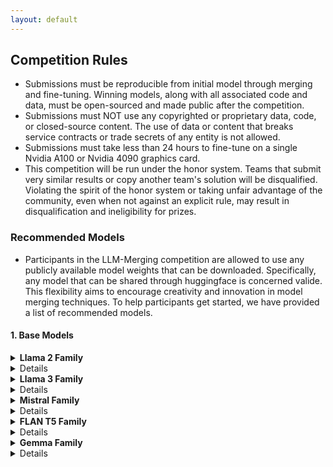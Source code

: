 ```yaml
---
layout: default
---
```


## Competition Rules
- Submissions must be reproducible from initial model through merging and fine-tuning. Winning models, along with all associated code and data, must be open-sourced and made public after the competition.
- Submissions must NOT use any copyrighted or proprietary data, code, or closed-source content. The use of data or content that breaks service contracts or trade secrets of any entity is not allowed.
- Submissions must take less than 24 hours to fine-tune on a single Nvidia A100 or Nvidia 4090 graphics card.
- This competition will be run under the honor system. Teams that submit very similar results or copy another team's solution will be disqualified. Violating the spirit of the honor system or taking unfair advantage of the community, even when not against an explicit rule, may result in disqualification and ineligibility for prizes.


### Recommended Models
- Participants in the LLM-Merging competition are allowed to use any publicly available model weights that can be downloaded. 
Specifically, any model that can be shared through huggingface is concerned valide. This flexibility aims to encourage creativity and innovation in model merging techniques. To help participants get started, we have provided a list of recommended models.

#### 1. Base Models 

<details><summary> <strong>Llama 2 Family</strong>
      <details> 
       - [Llama 2-7B](https://huggingface.co/meta-llama/Llama-2-7b-hf)  
    - [Llama 2-7B Chat](https://huggingface.co/meta-llama/Llama-2-7b-chat-hf)  
    - [LlamaGuard 7B](https://huggingface.co/meta-llama/LlamaGuard-7b)  
    - [Tulu 2-7B](https://huggingface.co/allenai/tulu-2-7b)  
    - [Tulu 2 DPO 7B](https://huggingface.co/allenai/tulu-2-dpo-7b)
    </details>

<details><summary> <strong>Llama 3 Family</strong>
      <details> 
      - [Meta Llama 3-8B](https://huggingface.co/meta-llama/Meta-Llama-3-8B)  
    - [Meta Llama 3-8B Instruct](https://huggingface.co/meta-llama/Meta-Llama-3-8B-Instruct)
    </details>

<details><summary> <strong>Mistral Family</strong>
      <details> 
    - [Mistral 7B Instruct v0.2](https://huggingface.co/mistralai/Mistral-7B-Instruct-v0.2)  
    - [Mistral 7B Instruct v0.1](https://huggingface.co/mistralai/Mistral-7B-Instruct-v0.1)  
    - [Mistral 7B v0.1](https://huggingface.co/mistralai/Mistral-7B-v0.1)
    </details>

<details><summary> <strong>FLAN T5 Family</strong>
      <details> 
    - [FLAN T5 Large](https://huggingface.co/google/flan-t5-large)  
    - [FLAN T5 Base](https://huggingface.co/google/flan-t5-base)  
    - [FLAN T5 Small](https://huggingface.co/google/flan-t5-small)  
    - [FLAN T5 XL](https://huggingface.co/google/flan-t5-xl)
    </details>


<details><summary> <strong>Gemma Family</strong>
      <details> 
    - [Mistral 7B Instruct v0.2](https://huggingface.co/mistralai/Mistral-7B-Instruct-v0.2)  
    - [Mistral 7B Instruct v0.1](https://huggingface.co/mistralai/Mistral-7B-Instruct-v0.1)  
    - [Mistral 7B v0.1](https://huggingface.co/mistralai/Mistral-7B-v0.1)
    </details>


<!-- 
* <p style='text-align: justify;'>Submissions must be reproducible from initial model through fine tuning and inference. Winning models, along with all associated code and data, must be open-sourced and made public after the competition.
* <p style='text-align: justify;'>Submissions must NOT use any copyrighted or proprietary data, code, or closed-source content. The use of data or content that breaks service contracts or trade secrets of any entity is not allowed.
* <p style='text-align: justify;'>Teams are encouraged to use any open-source code and libraries, provided they give proper attribution.
* <p style='text-align: justify;'>Submissions must take less than 24 hours to fine-tune on a single Nvidia A100 or Nvidia 4090 graphics card.
* <p style='text-align: justify;'>For prize eligibility, submissions must meet or exceed a minimum score specified in the metrics section of the challenge.
* <p style='text-align: justify;'>A team can have no more than five members. Teams must self-certify that no individual in the team is participating in other teams for this competition.
* <p style='text-align: justify;'>Teams can submit to either or both Nvidia A100 and Nvidia 4090 hardware tracks.
* <p style='text-align: justify;'>Each team can make three submissions to each track during the competition. The best-performing model will be used to rank the team on the leaderboard and selected for final model evaluation.
* <p style='text-align: justify;'>Teams with one or more members working as full-time employees (FTEs) at Meta or Microsoft are also welcome to participate. Their submissions will be ranked but will not be eligible for cash prizes.
* <p style='text-align: justify;'>Organizers and advisors associated with the competition are not allowed to participate.
* <p style='text-align: justify;'>This competition will be run under the honor system. Teams that submit very similar results or copy another team's solution will be disqualified. Violating the spirit of the honor system or taking unfair advantage of the community, even when not against an explicit rule, may result in disqualification and ineligibility for prizes. -->